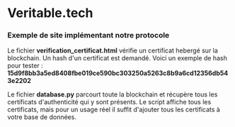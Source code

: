 #  Veritable.tech

### Exemple de site implémentant notre protocole

Le fichier **verification_certificat.html** vérifie un certificat hebergé sur la blockchain. Un hash d'un certificat est demandé. Voici un exemple de hash pour tester : **15d9f8bb3a5ed8408fbe019ce590bc303250a5263c8b9a6cd12356db543e2202**

Le fichier **database.py** parcourt toute la blockchain et récupère tous les certificats d'authenticité qui y sont présents. Le script affiche tous les certificats, mais pour un usage réel il suffit d'ajouter tous les certificats à votre base de données.
